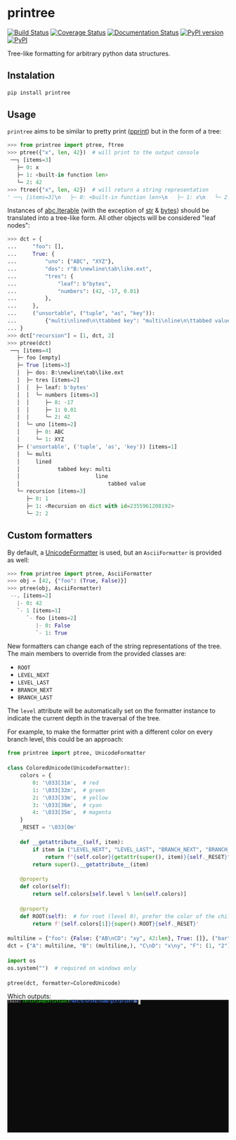 # printree

[![Build Status](https://travis-ci.org/chrizzFTD/printree.svg?branch=master)](https://travis-ci.org/chrizzFTD/printree)
[![Coverage Status](https://coveralls.io/repos/github/chrizzFTD/printree/badge.svg?branch=master)](https://coveralls.io/github/chrizzFTD/printree?branch=master)
[![Documentation Status](https://readthedocs.org/projects/printree/badge/?version=latest)](https://printree.readthedocs.io/en/latest/?badge=latest)
[![PyPI version](https://badge.fury.io/py/printree.svg)](https://badge.fury.io/py/printree)
[![PyPI](https://img.shields.io/pypi/pyversions/printree.svg)](https://pypi.python.org/pypi/printree)

Tree-like formatting for arbitrary python data structures.

## Instalation
```bash
pip install printree
```

## Usage
`printree` aims to be similar to pretty print ([pprint](https://docs.python.org/3/library/pprint.html)) but in the form of a tree:

```python
>>> from printree import ptree, ftree
>>> ptree({"x", len, 42})  # will print to the output console
 ──┐ [items=3]
   ├─ 0: x
   ├─ 1: <built-in function len>
   └─ 2: 42
>>> ftree({"x", len, 42})  # will return a string representation
' ──┐ [items=3]\n   ├─ 0: <built-in function len>\n   ├─ 1: x\n   └─ 2: 42'
```

Instances of [abc.Iterable](https://docs.python.org/3/library/collections.abc.html#collections.abc.Iterable) (with the exception of [str](https://docs.python.org/3/library/stdtypes.html#text-sequence-type-str) & [bytes](https://docs.python.org/3/library/stdtypes.html#bytes-objects)) should be translated into a tree-like form.
All other objects will be considered "leaf nodes":
```python
>>> dct = {
...     "foo": [],
...     True: {
...         "uno": {"ABC", "XYZ"},
...         "dos": r"B:\newline\tab\like.ext",
...         "tres": {
...             "leaf": b"bytes",
...             "numbers": (42, -17, 0.01)
...         },
...     },
...     ("unsortable", ("tuple", "as", "key")):
...         {"multi\nlined\n\ttabbed key": "multi\nline\n\ttabbed value"}
... }
>>> dct["recursion"] = [1, dct, 2]
>>> ptree(dct)
 ──┐ [items=4]
   ├─ foo [empty]
   ├─ True [items=3]
   │  ├─ dos: B:\newline\tab\like.ext
   │  ├─ tres [items=2]
   │  │  ├─ leaf: b'bytes'
   │  │  └─ numbers [items=3]
   │  │     ├─ 0: -17
   │  │     ├─ 1: 0.01
   │  │     └─ 2: 42
   │  └─ uno [items=2]
   │     ├─ 0: ABC
   │     └─ 1: XYZ
   ├─ ('unsortable', ('tuple', 'as', 'key')) [items=1]
   │  └─ multi
   │     lined
   │            tabbed key: multi
   │                        line
   │                            tabbed value
   └─ recursion [items=3]
      ├─ 0: 1
      ├─ 1: <Recursion on dict with id=2355961208192>
      └─ 2: 2
```

## Custom formatters 
By default, a [UnicodeFormatter](printree/_ptree.py) is used, but an `AsciiFormatter` is provided as well:
```python
>>> from printree import ptree, AsciiFormatter
>>> obj = [42, {"foo": (True, False)}]
>>> ptree(obj, AsciiFormatter)
 --. [items=2]
   |- 0: 42
   `- 1 [items=1]
      `- foo [items=2]
         |- 0: False
         `- 1: True
```
New formatters can change each of the string representations of the tree.
The main members to override from the provided classes are:
- `ROOT`
- `LEVEL_NEXT`
- `LEVEL_LAST`
- `BRANCH_NEXT`
- `BRANCH_LAST`

The `level` attribute will be automatically set on the formatter instance to indicate the current depth in the traversal of the tree.

For example, to make the formatter print with a different color on every branch level, this could be an approach:

```python
from printree import ptree, UnicodeFormatter

class ColoredUnicode(UnicodeFormatter):
    colors = {
        0: '\033[31m',  # red
        1: '\033[32m',  # green
        2: '\033[33m',  # yellow
        3: '\033[36m',  # cyan
        4: '\033[35m',  # magenta
    }
    _RESET = '\033[0m'

    def __getattribute__(self, item):
        if item in ("LEVEL_NEXT", "LEVEL_LAST", "BRANCH_NEXT", "BRANCH_LAST"):
            return f"{self.color}{getattr(super(), item)}{self._RESET}"
        return super().__getattribute__(item)

    @property
    def color(self):
        return self.colors[self.level % len(self.colors)]

    @property
    def ROOT(self):  # for root (level 0), prefer the color of the children (level 1) 
        return f'{self.colors[1]}{super().ROOT}{self._RESET}'

multiline = {"foo": {False: {"AB\nCD": "xy", 42:len}, True: []}, ("bar",): []}
dct = {"A": multiline, "B": (multiline,), "C\nD": "x\ny", "F": (1, "2")}

import os
os.system("")  # required on windows only

ptree(dct, formatter=ColoredUnicode)
```
Which outputs:
![](colored_example.svg)
